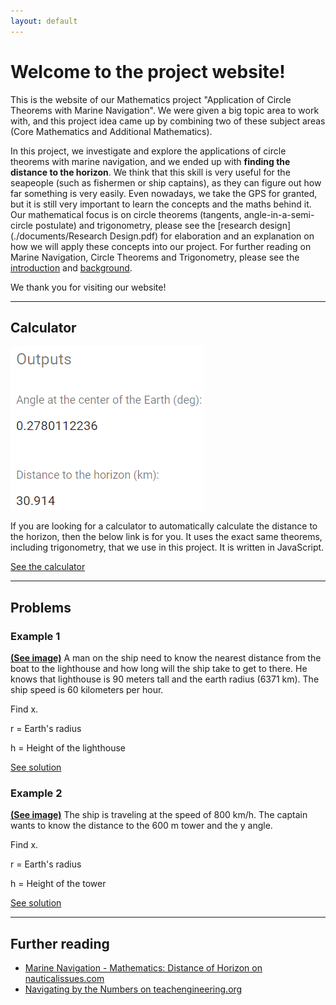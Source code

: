 ```yaml
---
layout: default
---
```


# [](#header-1)Welcome to the project website!

This is the website of our Mathematics project "Application of Circle Theorems with Marine Navigation". We were given a big topic area to work with, and this project idea came up by combining two of these subject areas (Core Mathematics and Additional Mathematics).

In this project, we investigate and explore the applications of circle theorems with marine navigation, and we ended up with **finding the distance to the horizon**. We think that this skill is very useful for the seapeople (such as fishermen or ship captains), as they can figure out how far something is very easily. Even nowadays, we take the GPS for granted, but it is still very important to learn the concepts and the maths behind it. Our mathematical focus is on circle theorems (tangents, angle-in-a-semi-circle postulate) and trigonometry, please see the [research design](./documents/Research Design.pdf) for elaboration and an explanation on how we will apply these concepts into our project. For further reading on Marine Navigation, Circle Theorems and Trigonometry, please see the [introduction](./documents/Introduction.pdf) and [background](./documents/Background.pdf).

We thank you for visiting our website!

* * *

## [](#header-2)Calculator

![](./2017-01-17_13-51-03.png)

If you are looking for a calculator to automatically calculate the distance to the horizon, then the below link is for you. It uses the exact same theorems, including trigonometry, that we use in this project. It is written in JavaScript.


[See the calculator](./horizon)

***

## [](#header-2)Problems

### [](#header-3)Example 1

[**(See image)**](./documents/Problem1.png) A man on the ship need to know the nearest distance from the boat to the lighthouse and how long will the ship take to get to there. He knows that lighthouse is 90 meters tall and the earth radius (6371 km). The ship speed is 60 kilometers per hour.

Find x.

r = Earth's radius

h = Height of the lighthouse

[See solution](./solution1)

### [](#header-3)Example 2

[**(See image)**](./documents/Problem2.png) The ship is traveling at the speed of 800 km/h. The captain wants to know the distance to the 600 m tower and the y angle.

Find x.

r = Earth's radius

h = Height of the tower

[See solution](./solution2)

***

## [](#header-2)Further reading
*   [Marine Navigation - Mathematics: Distance of Horizon on nauticalissues.com](http://www.nauticalissues.com/en/math0.html)
*   [Navigating by the Numbers on teachengineering.org](https://www.teachengineering.org/lessons/view/cub_navigation_lesson03)

